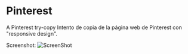 # Pinterest
A Pinterest try-copy
Intento de copia de la página web de Pinterest con "responsive design".

Screenshot:
![ScreenShot](https://user-images.githubusercontent.com/66704419/92678925-b02a7e80-f2ec-11ea-8d51-a53e1d56f8c3.png)
